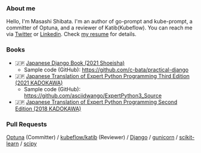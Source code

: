 <!--

### Activity

![c-bata's github stats](https://github-readme-stats.vercel.app/api?username=c-bata&count_private=tru&show_icons=true&hide=contribs,issues)

-->

### About me

Hello, I'm Masashi Shibata. I'm an author of go-prompt and kube-prompt, a committer of Optuna, and a reviewer of Katib(Kubeflow). You can reach me via [Twitter](https://twitter.com/c_bata_) or [Linkedin](https://www.linkedin.com/in/c-bata/). Check [my resume](https://c-bata.link/resume.pdf) for details.

### Books

* :jp: [Japanese Django Book (2021 Shoeisha)](https://www.amazon.co.jp/dp/4798153958/)
    * Sample code (GitHub): https://github.com/c-bata/practical-django
* :jp: [Japanese Translation of Expert Python Programming Third Edition (2021 KADOKAWA)](https://www.amazon.co.jp/gp/product/4048930842)
    * Sample code (GitHub): https://github.com/asciidwango/ExpertPython3_Source
* :jp: [Japanese Translation of Expert Python Programming Second Edition (2018 KADOKAWA)](https://www.amazon.co.jp/dp/4048930613/)

### Pull Requests

[Optuna](https://github.com/optuna/optuna/pulls?q=is%3Apr+author%3Ac-bata+is%3Amerged+) (Committer) / [kubeflow/katib](https://github.com/kubeflow/katib/pulls?q=is%3Apr+author%3Ac-bata+is%3Aclosed) (Reviewer) / [Django](https://github.com/django/django/pulls?q=is%3Apr+author%3Ac-bata+is%3Aclosed) / [gunicorn](https://github.com/benoitc/gunicorn/commits?author=c-bata) / [scikit-learn](https://github.com/scikit-learn/scikit-learn/pull/14378) / [scipy](https://github.com/scipy/scipy/pull/13514)

<!--

### How to reach me

Please send a message via [Twitter](https://twitter.com/c_bata_) or [Linkedin](https://www.linkedin.com/in/c-bata/).
-->
